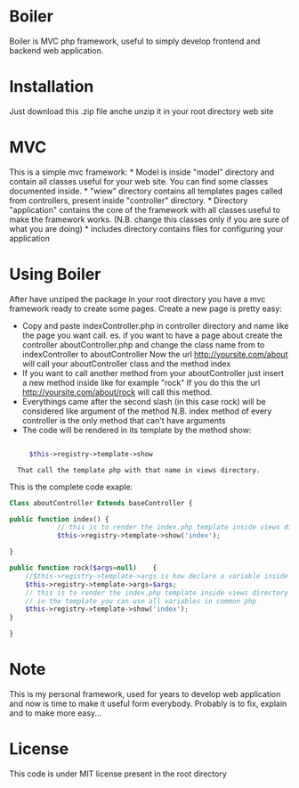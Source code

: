 Boiler
======

Boiler is MVC php framework, useful to simply develop frontend and backend web application.

Installation
=======
Just download this .zip file anche unzip it in your root directory web site

MVC
=======
This is a simple mvc framework:
    * Model is inside "model" directory and contain all classes useful for your web site. You can find some classes documented inside.
    * "wiew" directory contains all templates pages called from controllers, present inside "controller" directory.
    * Directory "application" contains the core of the framework with all classes useful to make the framework works. (N.B. change this classes only if you are sure of what you are doing)
    * includes directory contains files for configuring your application

Using Boiler
=======
After have unziped the package in your root directory you have a mvc framework ready to create some pages.
Create a new page is pretty easy:

 * Copy and paste indexController.php in controller directory and name like the page you want call.
      es. if you want to have a page about create the controller aboutController.php and change the class name from to indexController to aboutController
      Now the url http://yoursite.com/about will call your aboutController class and the method index
 * If you want to call another method from your aboutController just insert a new method inside like for example "rock" 
      If you do this the url http://yoursite.com/about/rock will call this method.
 * Everythings came after the second slash (in this case rock) will be considered like argument of the method
      N.B. index method of every controller is the only method that can't have arguments
 * The code will be rendered in its template by the method show:

 ```php

      $this->registry->template->show 

  ```
      
      That call the template php with that name in views directory.

This is the complete code exaple:

```php
Class aboutController Extends baseController {

public function index() {
            // this is to render the index.php template inside views directory
            $this->registry->template->show('index');

}

public function rock($args=null)    {
    //$this->registry->template->args is how declare a variable inside the template
    $this->registry->template->args=$args;
    // this is to render the index.php template inside views directory
    // in the template you can use all variables in common php
    $this->registry->template->show('index'); 
}

}
```
    
Note
=======

This is my personal framework, used for years to develop web application and now is time to make it useful form everybody.
Probably is to fix, explain and to make more easy... 

License
=======

This code is under MIT license present in the root directory

